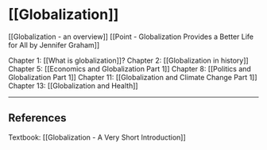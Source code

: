 # [[Globalization]]

[[Globalization - an overview]]
[[Point - Globalization Provides a Better Life for All by Jennifer Graham]]

Chapter 1: [[What is globalization]]?
Chapter 2: [[Globalization in history]]
Chapter 5: [[Economics and Globalization Part 1]]
Chapter 8: [[Politics and Globalization Part 1]]
Chapter 11: [[Globalization and Climate Change Part 1]]
Chapter 13: [[Globalization and Health]]

---
## References

Textbook: [[Globalization - A Very Short Introduction]]